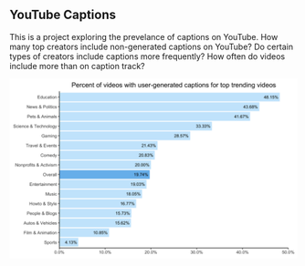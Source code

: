 ## YouTube Captions

This is a project exploring the prevelance of captions on YouTube. How many top creators include non-generated captions on YouTube? Do certain types of creators include captions more frequently? How often do videos include more than on caption track?

![Image showing initial analysis of % of videos with captions, by video category](pct_captions_by_category.png)
